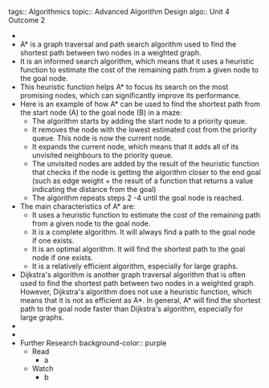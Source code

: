 tags:: Algorithmics
topic:: Advanced Algorithm Design
algo:: Unit 4 Outcome 2

-
- A* is a graph traversal and path search algorithm used to find the shortest path between two nodes in a weighted graph.
- It is an informed search algorithm, which means that it uses a heuristic function to estimate the cost of the remaining path from a given node to the goal node.
- This heuristic function helps A* to focus its search on the most promising nodes, which can significantly improve its performance.
- Here is an example of how A* can be used to find the shortest path from the start node (A) to the goal node (B) in a maze:
	- The algorithm starts by adding the start node to a priority queue.
	- It removes the node with the lowest estimated cost from the priority queue. This node is now the current node.
	- It expands the current node, which means that it adds all of its unvisited neighbours to the priority queue.
	- The unvisited nodes are added by the result of the heuristic function that checks if the node is getting the algorithm closer to the end goal (such as edge weight + the result of a function that returns a value indicating the distance from the goal)
	- The algorithm repeats steps 2 -4 until the goal node is reached.
- The main characteristics of A* are:
	- It uses a heuristic function to estimate the cost of the remaining path from a given node to the goal node.
	- It is a complete algorithm. It will always find a path to the goal node if one exists.
	- It is an optimal algorithm. It will find the shortest path to the goal node if one exists.
	- It is a relatively efficient algorithm, especially for large graphs.
- Dijkstra's algorithm is another graph traversal algorithm that is often used to find the shortest path between two nodes in a weighted graph. However, Dijkstra's algorithm does not use a heuristic function, which means that it is not as efficient as A*. In general, A* will find the shortest path to the goal node faster than Dijkstra's algorithm, especially for large graphs.
-
-
- Further Research
  background-color:: purple
	- Read
		- a
	- Watch
		- b